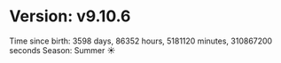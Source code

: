# Version: v9.10.6
Time since birth: 3598 days, 86352 hours, 5181120 minutes, 310867200 seconds
Season: Summer ☀️

